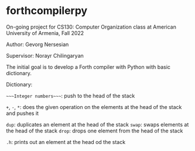 # forthcompilerpy

On-going project for CS130: Computer Organization class at American University of Armenia, Fall 2022

Author: Gevorg Nersesian

Supervisor: Norayr Chilingaryan 

The initial goal is to develop a Forth compiler with Python with basic dictionary. 


Dictionary:

```~~~Integer numbers~~~```: push to the head of the stack

```+```, ```-```, ```*```: does the given operation on the elements at the head of the stack and pushes it

```dup```: duplicates an element at the head of the stack
```swap```: swaps elements at the head of the stack
```drop```: drops one element from the head of the stack

```.h```: prints out an element at the head od the stack
